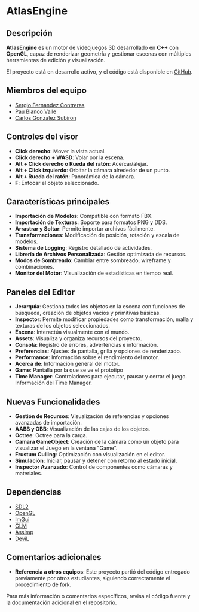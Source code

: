 # AtlasEngine

## Descripción
**AtlasEngine** es un motor de videojuegos 3D desarrollado en **C++** con **OpenGL**, capaz de renderizar geometría y gestionar escenas con múltiples herramientas de edición y visualización.

El proyecto está en desarrollo activo, y el código está disponible en [GitHub](https://github.com/Serfercont/AtlasEngineFinal).

## Miembros del equipo
- [Sergio Fernandez Contreras](https://github.com/Serfercont)
- [Pau Blanco Valle](https://github.com/PauloWhite2004)
- [Carlos Gonzalez Subiron](https://github.com/gosu00)

## Controles del visor
- **Click derecho**: Mover la vista actual.
- **Click derecho + WASD**: Volar por la escena.
- **Alt + Click derecho o Rueda del ratón**: Acercar/alejar.
- **Alt + Click izquierdo**: Orbitar la cámara alrededor de un punto.
- **Alt + Rueda del ratón**: Panorámica de la cámara.
- **F**: Enfocar el objeto seleccionado.

## Características principales
- **Importación de Modelos**: Compatible con formato FBX.
- **Importación de Texturas**: Soporte para formatos PNG y DDS.
- **Arrastrar y Soltar**: Permite importar archivos fácilmente.
- **Transformaciones**: Modificación de posición, rotación y escala de modelos.
- **Sistema de Logging**: Registro detallado de actividades.
- **Librería de Archivos Personalizada**: Gestión optimizada de recursos.
- **Modos de Sombreado**: Cambiar entre sombreado, wireframe y combinaciones.
- **Monitor del Motor**: Visualización de estadísticas en tiempo real.

## Paneles del Editor
- **Jerarquía**: Gestiona todos los objetos en la escena con funciones de búsqueda, creación de objetos vacíos y primitivas básicas.
- **Inspector**: Permite modificar propiedades como transformación, malla y texturas de los objetos seleccionados.
- **Escena**: Interactúa visualmente con el mundo.
- **Assets**: Visualiza y organiza recursos del proyecto.
- **Consola**: Registro de errores, advertencias e información.
- **Preferencias**: Ajustes de pantalla, grilla y opciones de renderizado.
- **Performance**: Información sobre el rendimiento del motor.
- **Acerca de**: Información general del motor.
- **Game**: Pantalla por la que se ve el prototipo
- **Time Manager**: Controladores para ejecutar, pausar y cerrar el juego. Información del Time Manager.

## Nuevas Funcionalidades
- **Gestión de Recursos**: Visualización de referencias y opciones avanzadas de importación.
- **AABB y OBB**: Visualización de las cajas de los objetos.
- **Octree**: Octree para la carga.
- **Camara GameObject**: Creación de la cámara como un objeto para visualizar el Juego en la ventana "Game".
- **Frustum Culling**: Optimización con visualización en el editor.
- **Simulación**: Iniciar, pausar y detener con retorno al estado inicial.
- **Inspector Avanzado**: Control de componentes como cámaras y materiales.

## Dependencias
- [SDL2](https://github.com/libsdl-org/SDL)
- [OpenGL](https://www.opengl.org/)
- [ImGui](https://github.com/ocornut/imgui)
- [GLM](https://github.com/g-truc/glm)
- [Assimp](https://github.com/assimp/assimp)
- [DeviL](https://github.com/DentonW/DevIL)

## Comentarios adicionales
- **Referencia a otros equipos**: Este proyecto partió del código entregado previamente por otros estudiantes, siguiendo correctamente el procedimiento de fork.

Para más información o comentarios específicos, revisa el código fuente y la documentación adicional en el repositorio.

